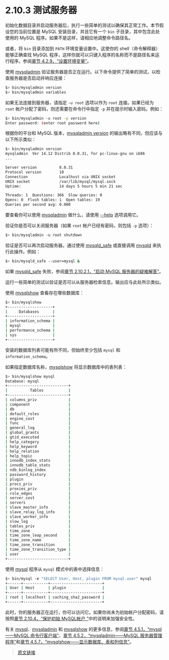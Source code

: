 # 2.10.3 测试服务器

初始化数据目录并启动服务器后，执行一些简单的测试以确保其正常工作。本节假设您的当前位置是 MySQL 安装目录，并且它有一个 `bin` 子目录，其中包含此处使用的 MySQL 程序。如果不是这样，请相应地调整命令路径名。

或者，将 `bin` 目录添加到 `PATH` 环境变量设置中。这使你的 shell（命令解释器）能够正确查找 MySQL 程序，这样你就可以只键入程序的名称而不是路径名来运行程序。参阅[章节 4.2.9，“设置环境变量”](/4/4.2/4.2.9/setting-environment-variables.html)。

使用 [mysqladmin](/4/4.5/4.5.2/mysqladmin.html) 验证服务器是否正在运行。以下命令提供了简单的测试，以检查服务器是否启动并响应连接：

```bash
$> bin/mysqladmin version
$> bin/mysqladmin variables
```

如果无法连接到服务器，请指定 `-u root` 选项以作为 `root` 连接。如果已经为 `root` 帐户分配了密码，则还需要在命令行中指定 `-p` 并在提示时输入密码。例如：

```bash
$> bin/mysqladmin -u root -p version
Enter password: (enter root password here)
```

根据你的平台和 MySQL 版本，[mysqladmin version](/4/4.5/4.5.2/mysqladmin.html) 的输出略有不同，但应该与以下所示类似：

```bash
$> bin/mysqladmin version
mysqladmin  Ver 14.12 Distrib 8.0.31, for pc-linux-gnu on i686
...

Server version          8.0.31
Protocol version        10
Connection              Localhost via UNIX socket
UNIX socket             /var/lib/mysql/mysql.sock
Uptime:                 14 days 5 hours 5 min 21 sec

Threads: 1  Questions: 366  Slow queries: 0
Opens: 0  Flush tables: 1  Open tables: 19
Queries per second avg: 0.000
```

要查看你可以使用 [mysqladmin](/4/4.5/4.5.2/mysqladmin.html) 做什么，请使用 [--help](/4/4.5/4.5.2/mysqladmin.html) 选项调用它。

验证你是否可以关闭服务器（如果 `root` 帐户已经有密码，则包括 `-p` 选项）：

```bash
$> bin/mysqladmin -u root shutdown
```

验证是否可以再次启动服务器。通过使用 [mysqld_safe](/4/4.3/4.3.2/mysqld-safe.html) 或直接调用 [mysqld](/4/4.3/4.3.1/mysqld.html) 来执行此操作。例如：

```bash
$> bin/mysqld_safe --user=mysql &
```

如果 [mysqld_safe](/4/4.3/4.3.2/mysqld-safe.html) 失败，参阅[章节 2.10.2.1，“启动 MySQL 服务器的疑难解答”](/2/2.10/2.10.2/2.10.2.1/starting-server-troubleshooting.html)。

运行一些简单的测试以验证是否可以从服务器检索信息。输出应与此处所示类似。

使用 [mysqlshow](/4/4.5/4.5.7/mysqlshow.html) 查看存在哪些数据库：

```bash
$> bin/mysqlshow
+--------------------+
|     Databases      |
+--------------------+
| information_schema |
| mysql              |
| performance_schema |
| sys                |
+--------------------+
```

安装的数据库列表可能有所不同，但始终至少包括 `mysql` 和 `information_schema`。

如果指定数据库名称，[mysqlshow](/4/4.5/4.5.7/mysqlshow.html) 将显示数据库中的表列表：

```bash
$> bin/mysqlshow mysql
Database: mysql
+---------------------------+
|          Tables           |
+---------------------------+
| columns_priv              |
| component                 |
| db                        |
| default_roles             |
| engine_cost               |
| func                      |
| general_log               |
| global_grants             |
| gtid_executed             |
| help_category             |
| help_keyword              |
| help_relation             |
| help_topic                |
| innodb_index_stats        |
| innodb_table_stats        |
| ndb_binlog_index          |
| password_history          |
| plugin                    |
| procs_priv                |
| proxies_priv              |
| role_edges                |
| server_cost               |
| servers                   |
| slave_master_info         |
| slave_relay_log_info      |
| slave_worker_info         |
| slow_log                  |
| tables_priv               |
| time_zone                 |
| time_zone_leap_second     |
| time_zone_name            |
| time_zone_transition      |
| time_zone_transition_type |
| user                      |
+---------------------------+
```

使用 [mysql](/4/4.5/4.5.1/mysql.html) 程序从 `mysql` 模式中的表中选择信息：

```bash
$> bin/mysql -e "SELECT User, Host, plugin FROM mysql.user" mysql
+------+-----------+-----------------------+
| User | Host      | plugin                |
+------+-----------+-----------------------+
| root | localhost | caching_sha2_password |
+------+-----------+-----------------------+
```

此时，你的服务器正在运行，你可以访问它。如果你尚未为初始帐户分配密码，请按照[章节 2.10.4，“保护初始 MySQL帐户 ”](/2/2.10/2.10.4/default-privileges.html)中的说明来加强安全性。

有关 [mysql](/4/4.5/4.5.1/mysql.html)、[mysqladmin](/4/4.5/4.5.2/mysqladmin.html) 和 [mysqlshow](/4/4.5/4.5.7/mysqlshow.html) 的更多信息，参阅[章节 4.5.1，“mysql——MySQL 命令行客户端”](/4/4.5/4.5.1/mysql.html)、[章节 4.5.2，“mysqladmin——MySQL 服务器管理程序”](/4/4.5/4.5.2/mysqladmin.html)和[章节 4.5.7，“mysqlshow——显示数据库、表和列信息”](/4/4.5/4.5.7/mysqlshow.html)。

> [原文链接](https://dev.mysql.com/doc/refman/8.0/en/testing-server.html)
